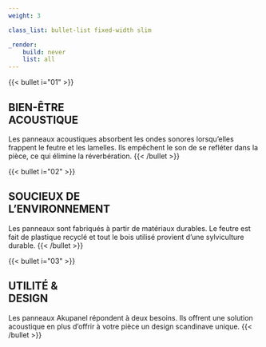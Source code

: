 ```yaml
---
weight: 3

class_list: bullet-list fixed-width slim

_render:
    build: never
    list: all
---
```


{{< bullet i="01" >}}
## BIEN-ÊTRE<br>ACOUSTIQUE

Les panneaux acoustiques absorbent les ondes sonores lorsqu’elles frappent le feutre et les lamelles. Ils empêchent le son de se refléter dans la pièce, ce qui élimine la réverbération.
{{< /bullet >}}

{{< bullet i="02" >}}
## SOUCIEUX DE<br>L’ENVIRONNEMENT

Les panneaux sont fabriqués à partir de matériaux durables. Le feutre est fait de plastique recyclé et tout le bois utilisé provient d’une sylviculture durable.
{{< /bullet >}}

{{< bullet i="03" >}}
## UTILITÉ &<br>DESIGN

Les panneaux Akupanel répondent à deux besoins. Ils offrent une solution acoustique en plus d’offrir à votre pièce un design scandinave unique.
{{< /bullet >}}
